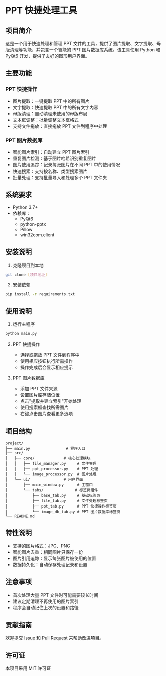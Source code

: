 # PPT 快捷处理工具

## 项目简介
这是一个用于快速处理和管理 PPT 文件的工具，提供了图片提取、文字提取、母版清理等功能，并包含一个智能的 PPT 图片数据库系统。该工具使用 Python 和 PyQt6 开发，提供了友好的图形用户界面。

## 主要功能

### PPT 快捷操作
- 图片提取：一键提取 PPT 中的所有图片
- 文字提取：快速提取 PPT 中的所有文字内容
- 母版清理：自动清理未使用的母版布局
- 文本框调整：批量调整文本框格式
- 支持文件拖放：直接拖放 PPT 文件到程序中处理

### PPT 图片数据库
- 智能图片索引：自动建立 PPT 图片索引
- 重复图片检测：基于图片哈希识别重复图片
- 图片使用追踪：记录每张图片在不同 PPT 中的使用情况
- 快速搜索：支持按名称、类型搜索图片
- 批量处理：支持批量导入和处理多个 PPT 文件夹

## 系统要求
- Python 3.7+
- 依赖库：
  - PyQt6
  - python-pptx
  - Pillow
  - win32com.client

## 安装说明
1. 克隆项目到本地

```bash
git clone [项目地址]
```

2. 安装依赖

```bash
pip install -r requirements.txt
```

## 使用说明
1. 运行主程序

```bash
python main.py
```

2. PPT 快捷操作
   - 选择或拖放 PPT 文件到程序中
   - 使用相应按钮执行所需操作
   - 操作完成后会显示相应提示

3. PPT 图片数据库
   - 添加 PPT 文件夹源
   - 设置图片库存储位置
   - 点击"提取并建立索引"开始处理
   - 使用搜索框查找所需图片
   - 右键点击图片查看更多选项

## 项目结构
```
project/
├── main.py                # 程序入口
├── src/
│   ├── core/             # 核心处理模块
│   │   ├── file_manager.py     # 文件管理
│   │   ├── ppt_processor.py    # PPT 处理
│   │   └── image_processor.py  # 图片处理
│   └── ui/               # 用户界面
│       ├── main_window.py      # 主窗口
│       └── tabs/              # 标签页组件
│           ├── base_tab.py     # 基础标签页
│           ├── file_tab.py     # 文件处理标签页
│           ├── ppt_tab.py      # PPT 快捷操作标签页
│           └── image_db_tab.py # PPT 图片数据库标签页
└── README.md
```

## 特性说明
- 支持的图片格式：JPG、PNG
- 智能图片去重：相同图片只保存一份
- 图片引用追踪：显示每张图片被使用的位置
- 数据持久化：自动保存处理记录和设置

## 注意事项
- 首次处理大量 PPT 文件时可能需要较长时间
- 建议定期清理不再使用的图片索引
- 程序会自动记住上次的设置和路径

## 贡献指南
欢迎提交 Issue 和 Pull Request 来帮助改进项目。

## 许可证
本项目采用 MIT 许可证